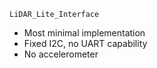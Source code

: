 `LiDAR_Lite_Interface`
- Most minimal implementation
- Fixed I2C, no UART capability
- No accelerometer 

